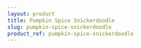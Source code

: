 ```yaml
---
layout: product
title: Pumpkin Spice Snickerdoodle
slug: pumpkin-spice-snickerdoodle
product_ref: pumpkin-spice-snickerdoodle
---
```

